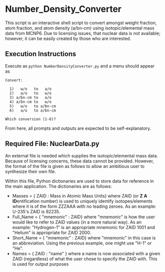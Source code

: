 Number_Density_Converter
========================

This script is an interactive shell script to convert amongst weight fraction, atom fraction, and atom density (a/bn-cm) using isotopic/elemental mass data from MCNP6.  Due to licensing issues, that nuclear data is not available; however, it can be easily created by those who are interested.

Execution Instructions
----------------------

Execute as ```python NumberDensityConverter.py``` and a menu should appear as

```
Convert:

  1)   w/o   to   a/o
  2)   a/o   to   w/o
  3) a/bn-cm to   a/o
  4) a/bn-cm to   w/o 
  5)   w/o   to a/bn-cm
  6)   a/o   to a/bn-cm

Which conversion (1-6)?
```

From here, all prompts and outputs are expected to be self-explanatory.

Required File: NuclearData.py
-----------------------------

An external file is needed which supplies the isotopic/elemental mass data.  Because of licensing concerns, these data cannot be provided.  However, the format of the file is given as follows to allow an ambitious user to synthesize their own file.

Within this file, Python dictionaries are used to store data for reference in the main application.  The dictionaries are as follows:

* Masses = { ZAID : Mass in Atomic Mass Units}
  where ZAID (or **Z** **A** **ID**entification number) is used to uniquely identify isotopes/elements where it is of the form ZZZAAA with no leading zeroes.  As an example: U-235's ZAID is 92235.
* Full_Name = { "mnemonic" : ZAID}
  where "mnemonic" is how the user would like to refer to ZAID values (in a more natural way).  As an example: "Hydrogen-1" is an appropriate mnemonic for ZAID 1001 and "Helium" is appropriate for ZAID 2000.
* Short_Name = { "mnemonic" : ZAID}
  where "mnemonic" in this case is an abbreviation.  Using the previous example, one might use "H-1" or "He".
* Names = { ZAID : "name" }
  where a name is now associated with a given ZAID (regardless) of what the user chose to specify the ZAID with.  This is used for output purposes
